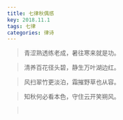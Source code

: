 ```yaml
---
title: 七律秋偶感
key: 2018.11.1
tags: 七律
categories: 律诗
---
```


<blockquote class="blockquote-center">青涩熟透练老成，暑往寒来就是功。
</blockquote>
<blockquote class="blockquote-center">清养百花径头碧，静生万叶湖边红。
</blockquote>
<blockquote class="blockquote-center">风扫翠竹更淡泊，霜摧野草也从容。
</blockquote>
<blockquote class="blockquote-center">知秋何必看本色，守住云开笑朔风。
</blockquote>
<blockquote class="blockquote-center"></br>
</blockquote>
